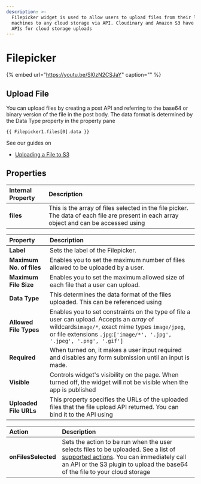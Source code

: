 ```yaml
---
description: >-
  Filepicker widget is used to allow users to upload files from their local
  machines to any cloud storage via API. Cloudinary and Amazon S3 have simple
  APIs for cloud storage uploads
---
```


# Filepicker

{% embed url="https://youtu.be/Sl0zN2CSJaY" caption="" %}

## Upload File

You can upload files by creating a post API and referring to the base64 or binary version of the file in the post body. The data format is determined by the Data Type property in the property pane

```text
{{ Filepicker1.files[0].data }}
```

See our guides on

* [Uploading a File to S3](../how-to-guides/how-to-upload-to-s3.md)

## Properties

| Internal Property | Description |
| :--- | :--- |
| **files** | This is the array of files selected in the file picker. The data of each file are present in each array object and can be accessed using  |

| Property | Description |
| :--- | :--- |
| **Label** | Sets the label of the Filepicker. |
| **Maximum No. of files** | Enables you to set the maximum number of files allowed to be uploaded by a user. |
| **Maximum File Size** | Enables you to set the maximum allowed size of each file that a user can upload. |
| **Data Type** | This determines the data format of the files uploaded. This can be referenced using  |
| **Allowed File Types** | Enables you to set constraints on the type of file a user can upload. Accepts an _array_ of wildcards`image/*`, exact mime types `image/jpeg`, or file extensions `.jpg`:`['image/*', '.jpg', '.jpeg', '.png', '.gif']` |
| **Required** | When turned on, it makes a user input required and disables any form submission until an input is made. |
| **Visible** | Controls widget's visibility on the page. When turned off, the widget will not be visible when the app is published |
| **Uploaded File URLs** | This property specifies the URLs of the uploaded files that the file upload API returned. You can bind it to the API using |

| Action | Description |
| :--- | :--- |
| **onFilesSelected** | Sets the action to be run when the user selects files to be uploaded. See a list of [supported actions](../core-concepts/writing-code/appsmith-framework.md). You can immediately call an API or the S3 plugin to upload the base64 of the file to your cloud storage |

